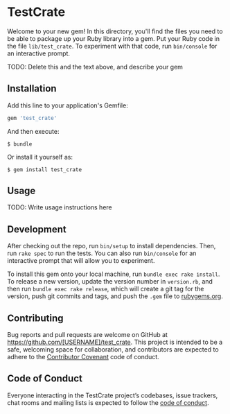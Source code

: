 # TestCrate

Welcome to your new gem! In this directory, you'll find the files you need to be able to package up your Ruby library into a gem. Put your Ruby code in the file `lib/test_crate`. To experiment with that code, run `bin/console` for an interactive prompt.

TODO: Delete this and the text above, and describe your gem

## Installation

Add this line to your application's Gemfile:

```ruby
gem 'test_crate'
```

And then execute:

    $ bundle

Or install it yourself as:

    $ gem install test_crate

## Usage

TODO: Write usage instructions here

## Development

After checking out the repo, run `bin/setup` to install dependencies. Then, run `rake spec` to run the tests. You can also run `bin/console` for an interactive prompt that will allow you to experiment.

To install this gem onto your local machine, run `bundle exec rake install`. To release a new version, update the version number in `version.rb`, and then run `bundle exec rake release`, which will create a git tag for the version, push git commits and tags, and push the `.gem` file to [rubygems.org](https://rubygems.org).

## Contributing

Bug reports and pull requests are welcome on GitHub at https://github.com/[USERNAME]/test_crate. This project is intended to be a safe, welcoming space for collaboration, and contributors are expected to adhere to the [Contributor Covenant](http://contributor-covenant.org) code of conduct.

## Code of Conduct

Everyone interacting in the TestCrate project’s codebases, issue trackers, chat rooms and mailing lists is expected to follow the [code of conduct](https://github.com/[USERNAME]/test_crate/blob/master/CODE_OF_CONDUCT.md).
